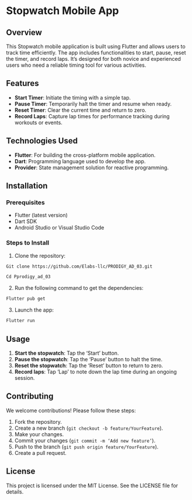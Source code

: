 # Stopwatch Mobile App

## Overview

This Stopwatch mobile application is built using Flutter and allows users to track time efficiently. The app includes functionalities to start, pause, reset the timer, and record laps. It’s designed for both novice and experienced users who need a reliable timing tool for various activities.

## Features

- **Start Timer**: Initiate the timing with a simple tap.
- **Pause Timer**: Temporarily halt the timer and resume when ready.
- **Reset Timer**: Clear the current time and return to zero.
- **Record Laps**: Capture lap times for performance tracking during workouts or events.

## Technologies Used

- **Flutter**: For building the cross-platform mobile application.
- **Dart**: Programming language used to develop the app.
- **Provider**: State management solution for reactive programming.

## Installation

### Prerequisites

- Flutter (latest version)
- Dart SDK
- Android Studio or Visual Studio Code

### Steps to Install

1. Clone the repository:

```bash
Git clone https://github.com/Elabs-llc/PRODIGY_AD_03.git

Cd Pprodigy_ad_03

```

2. Run the following command to get the dependencies:

```bash
Flutter pub get
```

3. Launch the app:

```bash
Flutter run
```

## Usage

1. **Start the stopwatch**: Tap the ‘Start’ button.
2. **Pause the stopwatch**: Tap the ‘Pause’ button to halt the time.
3. **Reset the stopwatch**: Tap the ‘Reset’ button to return to zero.
4. **Record laps**: Tap ‘Lap’ to note down the lap time during an ongoing session.

## Contributing

We welcome contributions! Please follow these steps:

1. Fork the repository.
2. Create a new branch (`git checkout -b feature/YourFeature`).
3. Make your changes.
4. Commit your changes (`git commit -m ‘Add new feature’`).
5. Push to the branch (`git push origin feature/YourFeature`).
6. Create a pull request.

## License

This project is licensed under the MIT License. See the LICENSE file for details.
